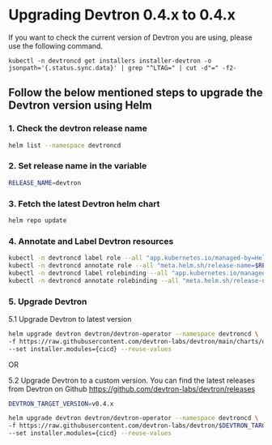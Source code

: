 # Upgrading Devtron 0.4.x to 0.4.x

If you want to check the current version of Devtron you are using, please use the following command.

```
kubectl -n devtroncd get installers installer-devtron -o jsonpath='{.status.sync.data}' | grep "^LTAG=" | cut -d"=" -f2-
```

## Follow the below mentioned steps to upgrade the Devtron version using Helm

### 1. Check the devtron release name

```bash
helm list --namespace devtroncd
```

### 2. Set release name in the variable
```bash
RELEASE_NAME=devtron
```

### 3. Fetch the latest Devtron helm chart

```bash
helm repo update
```

### 4. Annotate and Label Devtron resources

```bash
kubectl -n devtroncd label role --all "app.kubernetes.io/managed-by=Helm"
kubectl -n devtroncd annotate role --all "meta.helm.sh/release-name=$RELEASE_NAME" "meta.helm.sh/release-namespace=devtroncd"
kubectl -n devtroncd label rolebinding --all "app.kubernetes.io/managed-by=Helm"
kubectl -n devtroncd annotate rolebinding --all "meta.helm.sh/release-name=$RELEASE_NAME" "meta.helm.sh/release-namespace=devtroncd"
```

### 5. Upgrade Devtron 

5.1 Upgrade Devtron to latest version

```bash
helm upgrade devtron devtron/devtron-operator --namespace devtroncd \
-f https://raw.githubusercontent.com/devtron-labs/devtron/main/charts/devtron/devtron-bom.yaml \
--set installer.modules={cicd} --reuse-values
```
OR

5.2 Upgrade Devtron to a custom version. You can find the latest releases from Devtron on Github https://github.com/devtron-labs/devtron/releases

```bash
DEVTRON_TARGET_VERSION=v0.4.x

helm upgrade devtron devtron/devtron-operator --namespace devtroncd \
-f https://raw.githubusercontent.com/devtron-labs/devtron/$DEVTRON_TARGET_VERSION/charts/devtron/devtron-bom.yaml \
--set installer.modules={cicd} --reuse-values
```

